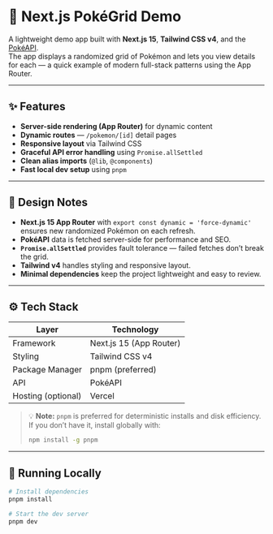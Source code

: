 # 🧩 Next.js PokéGrid Demo

A lightweight demo app built with **Next.js 15**, **Tailwind CSS v4**, and the [PokéAPI](https://pokeapi.co/).  
The app displays a randomized grid of Pokémon and lets you view details for each — a quick example of modern full-stack patterns using the App Router.

---

## ✨ Features

- **Server-side rendering (App Router)** for dynamic content
- **Dynamic routes** — `/pokemon/[id]` detail pages
- **Responsive layout** via Tailwind CSS
- **Graceful API error handling** using `Promise.allSettled`
- **Clean alias imports** (`@lib`, `@components`)
- **Fast local dev setup** using `pnpm`

---

## 🧠 Design Notes

- **Next.js 15 App Router** with `export const dynamic = 'force-dynamic'` ensures new randomized Pokémon on each refresh.
- **PokéAPI** data is fetched server-side for performance and SEO.
- **`Promise.allSettled`** provides fault tolerance — failed fetches don’t break the grid.
- **Tailwind v4** handles styling and responsive layout.
- **Minimal dependencies** keep the project lightweight and easy to review.

---

## ⚙️ Tech Stack

| Layer | Technology |
|-------|-------------|
| Framework | Next.js 15 (App Router) |
| Styling | Tailwind CSS v4 |
| Package Manager | pnpm (preferred) |
| API | PokéAPI |
| Hosting (optional) | Vercel |

> 💡 **Note:** `pnpm` is preferred for deterministic installs and disk efficiency.  
> If you don’t have it, install globally with:
> ```bash
> npm install -g pnpm
> ```

---

## 🚀 Running Locally

```bash
# Install dependencies
pnpm install

# Start the dev server
pnpm dev
